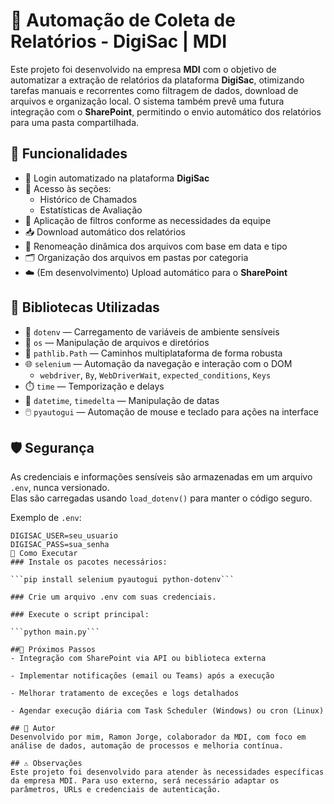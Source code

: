 # 🤖 Automação de Coleta de Relatórios - DigiSac | MDI

Este projeto foi desenvolvido na empresa **MDI** com o objetivo de automatizar a extração de relatórios da plataforma **DigiSac**, otimizando tarefas manuais e recorrentes como filtragem de dados, download de arquivos e organização local. O sistema também prevê uma futura integração com o **SharePoint**, permitindo o envio automático dos relatórios para uma pasta compartilhada.

## 🎯 Funcionalidades

- 🔐 Login automatizado na plataforma **DigiSac**
- 📁 Acesso às seções:
  - Histórico de Chamados
  - Estatísticas de Avaliação
- 🧾 Aplicação de filtros conforme as necessidades da equipe
- 📥 Download automático dos relatórios
- 📝 Renomeação dinâmica dos arquivos com base em data e tipo
- 🗂️ Organização dos arquivos em pastas por categoria
- ☁️ (Em desenvolvimento) Upload automático para o **SharePoint**

## 🧰 Bibliotecas Utilizadas

- 🧪 `dotenv` — Carregamento de variáveis de ambiente sensíveis
- 📁 `os` — Manipulação de arquivos e diretórios
- 📂 `pathlib.Path` — Caminhos multiplataforma de forma robusta
- 🌐 `selenium` — Automação da navegação e interação com o DOM
  - `webdriver`, `By`, `WebDriverWait`, `expected_conditions`, `Keys`
- ⏱️ `time` — Temporização e delays
- 📅 `datetime`, `timedelta` — Manipulação de datas
- 🖱️ `pyautogui` — Automação de mouse e teclado para ações na interface

## 🛡️ Segurança

As credenciais e informações sensíveis são armazenadas em um arquivo `.env`, nunca versionado.  
Elas são carregadas usando `load_dotenv()` para manter o código seguro.

Exemplo de `.env`:
```env
DIGISAC_USER=seu_usuario
DIGISAC_PASS=sua_senha
🚀 Como Executar
### Instale os pacotes necessários:

```pip install selenium pyautogui python-dotenv```

### Crie um arquivo .env com suas credenciais.

### Execute o script principal:

```python main.py```

##📌 Próximos Passos
- Integração com SharePoint via API ou biblioteca externa

- Implementar notificações (email ou Teams) após a execução

- Melhorar tratamento de exceções e logs detalhados

- Agendar execução diária com Task Scheduler (Windows) ou cron (Linux)

## 👤 Autor
Desenvolvido por mim, Ramon Jorge, colaborador da MDI, com foco em análise de dados, automação de processos e melhoria contínua.

## ⚠️ Observações
Este projeto foi desenvolvido para atender às necessidades específicas da empresa MDI. Para uso externo, será necessário adaptar os parâmetros, URLs e credenciais de autenticação.